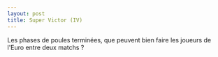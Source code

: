 ```yaml
---
layout: post
title: Super Victor (IV)
---
```

Les phases de poules terminées, que peuvent bien faire les joueurs de
l'Euro entre deux matchs ?
